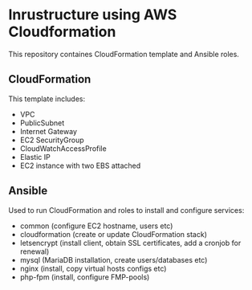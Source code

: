 # Inrustructure using AWS Cloudformation

This repository containes CloudFormation template and Ansible roles.

## CloudFormation

This template includes:

* VPC
* PublicSubnet
* Internet Gateway
* EC2 SecurityGroup
* CloudWatchAccessProfile
* Elastic IP
* EC2 instance with two EBS attached

## Ansible

Used to run CloudFormation and roles to install and configure services:

* common (configure EC2 hostname, users etc)
* cloudformation (create or update CloudFormation stack)
* letsencrypt (install client, obtain SSL certificates, add a cronjob for renewal)
* mysql (MariaDB installation, create users/databases etc)
* nginx (install, copy virtual hosts configs etc)
* php-fpm (install, configure FMP-pools)
